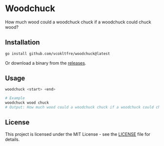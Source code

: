 # Woodchuck

How much wood could a woodchuck chuck if a woodchuck could chuck wood?

## Installation

```sh
go install github.com/vcokltfre/woodchuck@latest
```

Or download a binary from the [releases](https://github.com/vcokltfre/woodchuck/releases).

## Usage

```sh
woodchuck <start> <end>

# Example
woodchuck wood chuck
# Output: How much wood could a woodchuck chuck if a woodchuck could chuck wood?
```

## License

This project is licensed under the MIT License - see the [LICENSE](./LICENSE) file for details.
